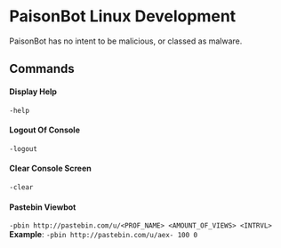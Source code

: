 # PaisonBot Linux Development
PaisonBot has no intent to be malicious, or classed as malware.

## Commands
#### Display Help
`-help`

#### Logout Of Console
`-logout`

#### Clear Console Screen
`-clear`

#### Pastebin Viewbot
`-pbin http://pastebin.com/u/<PROF_NAME> <AMOUNT_OF_VIEWS> <INTRVL>`
__Example__: `-pbin http://pastebin.com/u/aex- 100 0`
